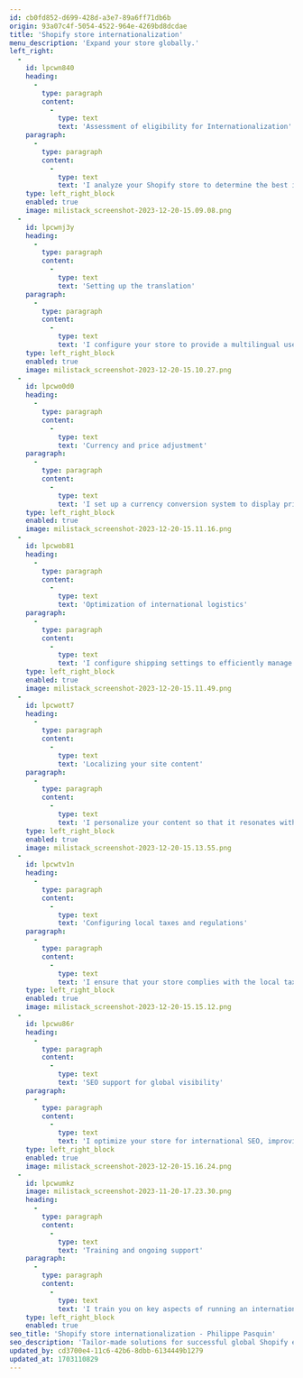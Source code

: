 ```yaml
---
id: cb0fd852-d699-428d-a3e7-89a6ff71db6b
origin: 93a07c4f-5054-4522-964e-4269bd8dcdae
title: 'Shopify store internationalization'
menu_description: 'Expand your store globally.'
left_right:
  -
    id: lpcwn840
    heading:
      -
        type: paragraph
        content:
          -
            type: text
            text: 'Assessment of eligibility for Internationalization'
    paragraph:
      -
        type: paragraph
        content:
          -
            type: text
            text: 'I analyze your Shopify store to determine the best internationalization strategies for your business.'
    type: left_right_block
    enabled: true
    image: milistack_screenshot-2023-12-20-15.09.08.png
  -
    id: lpcwnj3y
    heading:
      -
        type: paragraph
        content:
          -
            type: text
            text: 'Setting up the translation'
    paragraph:
      -
        type: paragraph
        content:
          -
            type: text
            text: 'I configure your store to provide a multilingual user experience, essential to reaching a global audience.'
    type: left_right_block
    enabled: true
    image: milistack_screenshot-2023-12-20-15.10.27.png
  -
    id: lpcwo0d0
    heading:
      -
        type: paragraph
        content:
          -
            type: text
            text: 'Currency and price adjustment'
    paragraph:
      -
        type: paragraph
        content:
          -
            type: text
            text: 'I set up a currency conversion system to display prices in the local currencies of your international customers.'
    type: left_right_block
    enabled: true
    image: milistack_screenshot-2023-12-20-15.11.16.png
  -
    id: lpcwob81
    heading:
      -
        type: paragraph
        content:
          -
            type: text
            text: 'Optimization of international logistics'
    paragraph:
      -
        type: paragraph
        content:
          -
            type: text
            text: 'I configure shipping settings to efficiently manage international shipping.'
    type: left_right_block
    enabled: true
    image: milistack_screenshot-2023-12-20-15.11.49.png
  -
    id: lpcwott7
    heading:
      -
        type: paragraph
        content:
          -
            type: text
            text: 'Localizing your site content'
    paragraph:
      -
        type: paragraph
        content:
          -
            type: text
            text: 'I personalize your content so that it resonates with various international markets and translate your products and theme.'
    type: left_right_block
    enabled: true
    image: milistack_screenshot-2023-12-20-15.13.55.png
  -
    id: lpcwtv1n
    heading:
      -
        type: paragraph
        content:
          -
            type: text
            text: 'Configuring local taxes and regulations'
    paragraph:
      -
        type: paragraph
        content:
          -
            type: text
            text: 'I ensure that your store complies with the local taxes and regulations of each targeted market.'
    type: left_right_block
    enabled: true
    image: milistack_screenshot-2023-12-20-15.15.12.png
  -
    id: lpcwu86r
    heading:
      -
        type: paragraph
        content:
          -
            type: text
            text: 'SEO support for global visibility'
    paragraph:
      -
        type: paragraph
        content:
          -
            type: text
            text: 'I optimize your store for international SEO, improving your visibility in foreign markets.'
    type: left_right_block
    enabled: true
    image: milistack_screenshot-2023-12-20-15.16.24.png
  -
    id: lpcwumkz
    image: milistack_screenshot-2023-11-20-17.23.30.png
    heading:
      -
        type: paragraph
        content:
          -
            type: text
            text: 'Training and ongoing support'
    paragraph:
      -
        type: paragraph
        content:
          -
            type: text
            text: 'I train you on key aspects of running an international store and offer ongoing support for any questions or concerns.'
    type: left_right_block
    enabled: true
seo_title: 'Shopify store internationalization - Philippe Pasquin'
seo_description: 'Tailor-made solutions for successful global Shopify expansion. Translation service, online marketing and global optimization.'
updated_by: cd3700e4-11c6-42b6-8dbb-6134449b1279
updated_at: 1703110829
---
```

